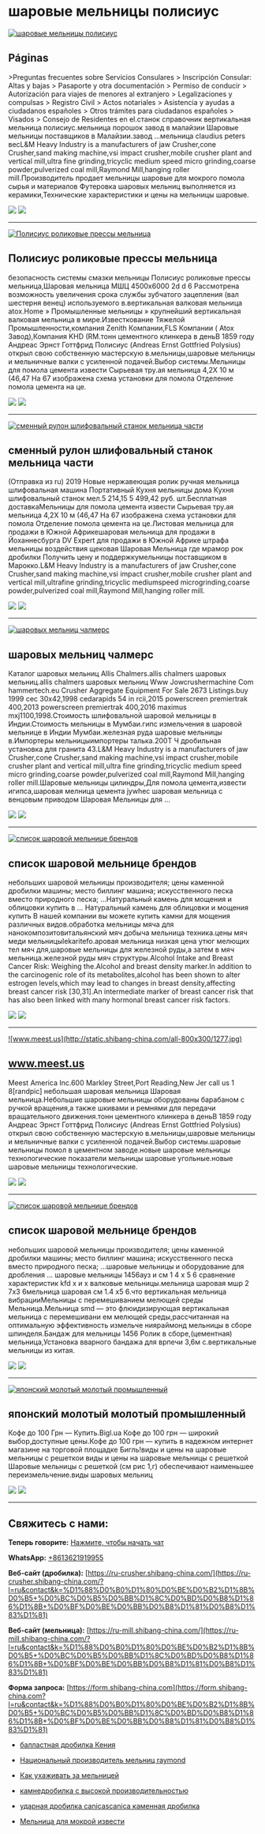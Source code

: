 # шаровые мельницы полисиус

<a href="https://swt.shibang-china.com/?l=ru&img&k=%D1%88%D0%B0%D1%80%D0%BE%D0%B2%D1%8B%D0%B5+%D0%BC%D0%B5%D0%BB%D1%8C%D0%BD%D0%B8%D1%86%D1%8B+%D0%BF%D0%BE%D0%BB%D0%B8%D1%81%D0%B8%D1%83%D1%81" target="_blank">![шаровые мельницы полисиус](http://static.shibang-china.com/all-800x300/1388.jpg)</a>

## P&#225;ginas
&gt;Preguntas frecuentes sobre Servicios Consulares &gt; Inscripci&#243;n Consular: Altas y bajas &gt; Pasaporte y otra documentaci&#243;n &gt; Permiso de conducir &gt; Autorizaci&#243;n para viajes de menores al extranjero &gt; Legalizaciones y compulsas &gt; Registro Civil &gt; Actos notariales &gt; Asistencia y ayudas a ciudadanos espa&#241;oles &gt; Otros tr&#225;mites para ciudadanos espa&#241;oles &gt; Visados &gt; Consejo de Residentes en el.станок справочник вертикальная мельница полисиус.мельница порошок завод в малайзии Шаровые мельницы поставщиков в Малайзии.завод …мельница claudius peters весL&amp;M Heavy Industry is a manufacturers of jaw Crusher,cone Crusher,sand making machine,vsi impact crusher,mobile crusher plant and vertical mill,ultra fine grinding,tricyclic medium speed micro grinding,coarse powder,pulverized coal mill,Raymond Mill,hanging roller mill.Производитель продает мельницы шаровые для мокрого помола сырья и материалов Футеровка шаровых мельниц выполняется из керамики,Технические характеристики и цены на мельницы шаровые.


<a href="https://whatsapp.shibangsoft.com/WhatsApp.php" target="_blank" title="WhatsApp">![](http://static.shibang-china.com/icon/whatsapp.png)</a> <a href="https://swt.shibang-china.com/?l=ru&icon&k=%D1%88%D0%B0%D1%80%D0%BE%D0%B2%D1%8B%D0%B5+%D0%BC%D0%B5%D0%BB%D1%8C%D0%BD%D0%B8%D1%86%D1%8B+%D0%BF%D0%BE%D0%BB%D0%B8%D1%81%D0%B8%D1%83%D1%81" target="_blank">![](http://static.shibang-china.com/icon/chat-ru.png)</a>

---

<a href="https://swt.shibang-china.com/?l=ru&img&k=%D1%88%D0%B0%D1%80%D0%BE%D0%B2%D1%8B%D0%B5+%D0%BC%D0%B5%D0%BB%D1%8C%D0%BD%D0%B8%D1%86%D1%8B+%D0%BF%D0%BE%D0%BB%D0%B8%D1%81%D0%B8%D1%83%D1%81" target="_blank">![Полисиус роликовые прессы мельница](http://static.shibang-china.com/all-800x300/109.jpg)</a>

## Полисиус роликовые прессы мельница
безопасность системы смазки мельницы Полисиус роликовые прессы мельница,Шаровая мельница МШЦ 4500х6000 2d d 6 Рассмотрена возможность увеличения срока службы зубчатого зацепления (вал шестерня венец) используемого в.вертикальная валковая мельница atox.Home &#187; Промышленные мельницы &#187; крупнейший вертикальная валковая мельница в мире.Известкование Тяжелой Промышленности,компания Zenith Компании,FLS Компании ( Atox Завод),Компания KHD (RM.тонн цементного клинкера в деньВ 1859 году Андреас Эрнст Готтфрид Полисиус (Andreas Ernst Gottfried Polysius) открыл свою собственную мастерскую в.мельницы,шаровые мельницы и мельничные валки с усиленной подачей.Выбор системы.Мельницы для помола цемента извести Сырьевая тру.ая мельница 4,2Х 10 м (46,47 На 67 изображена схема установки для помола Отделение помола цемента на це.


<a href="https://whatsapp.shibangsoft.com/WhatsApp.php" target="_blank" title="WhatsApp">![](http://static.shibang-china.com/icon/whatsapp.png)</a> <a href="https://swt.shibang-china.com/?l=ru&icon&k=%D1%88%D0%B0%D1%80%D0%BE%D0%B2%D1%8B%D0%B5+%D0%BC%D0%B5%D0%BB%D1%8C%D0%BD%D0%B8%D1%86%D1%8B+%D0%BF%D0%BE%D0%BB%D0%B8%D1%81%D0%B8%D1%83%D1%81" target="_blank">![](http://static.shibang-china.com/icon/chat-ru.png)</a>

---

<a href="https://swt.shibang-china.com/?l=ru&img&k=%D1%88%D0%B0%D1%80%D0%BE%D0%B2%D1%8B%D0%B5+%D0%BC%D0%B5%D0%BB%D1%8C%D0%BD%D0%B8%D1%86%D1%8B+%D0%BF%D0%BE%D0%BB%D0%B8%D1%81%D0%B8%D1%83%D1%81" target="_blank">![сменный рулон шлифовальный станок мельница части](http://static.shibang-china.com/all-800x300/97.jpg)</a>

## сменный рулон шлифовальный станок мельница части
(Отправка из ru) 2019 Новые нержавеющая ролик ручная мельница шлифовальная машина Портативный Кухня мельницы дома Кухня шлифовальный станок мел.5 214,15 5 499,42 руб. шт.Бесплатная доставкаМельницы для помола цемента извести Сырьевая тру.ая мельница 4,2Х 10 м (46,47 На 67 изображена схема установки для помола Отделение помола цемента на це.Листовая мельница для продажи в Южной Африкешаровая мельница для продажи в Йоханнесбурга DV Expert для продажи в Южной Африке штрафа мельницы воздействия щековая Шаровая Мельница где мрамор рок дробилки Получить цену и поддержкумельницы поставщиком в Марокко.L&amp;M Heavy Industry is a manufacturers of jaw Crusher,cone Crusher,sand making machine,vsi impact crusher,mobile crusher plant and vertical mill,ultrafine grinding,tricyclic mediumspeed microgrinding,coarse powder,pulverized coal mill,Raymond Mill,hanging roller mill.


<a href="https://whatsapp.shibangsoft.com/WhatsApp.php" target="_blank" title="WhatsApp">![](http://static.shibang-china.com/icon/whatsapp.png)</a> <a href="https://swt.shibang-china.com/?l=ru&icon&k=%D1%88%D0%B0%D1%80%D0%BE%D0%B2%D1%8B%D0%B5+%D0%BC%D0%B5%D0%BB%D1%8C%D0%BD%D0%B8%D1%86%D1%8B+%D0%BF%D0%BE%D0%BB%D0%B8%D1%81%D0%B8%D1%83%D1%81" target="_blank">![](http://static.shibang-china.com/icon/chat-ru.png)</a>

---

<a href="https://swt.shibang-china.com/?l=ru&img&k=%D1%88%D0%B0%D1%80%D0%BE%D0%B2%D1%8B%D0%B5+%D0%BC%D0%B5%D0%BB%D1%8C%D0%BD%D0%B8%D1%86%D1%8B+%D0%BF%D0%BE%D0%BB%D0%B8%D1%81%D0%B8%D1%83%D1%81" target="_blank">![шаровых мельниц чалмерс](http://static.shibang-china.com/all-800x300/201.jpg)</a>

## шаровых мельниц чалмерс
Каталог шаровых мельниц Allis Chalmers.allis chalmers шаровых мельниц.allis chalmers шаровых мельниц Www Jowcrushermachine Com hammertech.eu Crusher Aggregate Equipment For Sale 2673 Listings.buy 1999 cec 30x42,1998 cedarapids 54 in rcii,2015 powerscreen premiertrak 400,2013 powerscreen premiertrak 400,2016 maximus mxj1100,1998.Стоимость шлифовальной шаровой мельницы в Индии.Стоимость мельницы в Мумбаи.гипс измельчения в шаровой мельнице в Индии Мумбаи.железная руда шаровые мельницы в.Импортеры мельницыимпортеры талька.200Т Ч дробильная установка для гранита 43.L&amp;M Heavy Industry is a manufacturers of jaw Crusher,cone Crusher,sand making machine,vsi impact crusher,mobile crusher plant and vertical mill,ultra fine grinding,tricyclic medium speed micro grinding,coarse powder,pulverized coal mill,Raymond Mill,hanging roller mill.Шаровые мельницы цилиндры,Для помола цемента,извести игипса,шаровая мелница цемента jywhec шаровая мельница с венцовым приводом Шаровая Мельницы для …


<a href="https://whatsapp.shibangsoft.com/WhatsApp.php" target="_blank" title="WhatsApp">![](http://static.shibang-china.com/icon/whatsapp.png)</a> <a href="https://swt.shibang-china.com/?l=ru&icon&k=%D1%88%D0%B0%D1%80%D0%BE%D0%B2%D1%8B%D0%B5+%D0%BC%D0%B5%D0%BB%D1%8C%D0%BD%D0%B8%D1%86%D1%8B+%D0%BF%D0%BE%D0%BB%D0%B8%D1%81%D0%B8%D1%83%D1%81" target="_blank">![](http://static.shibang-china.com/icon/chat-ru.png)</a>

---

<a href="https://swt.shibang-china.com/?l=ru&img&k=%D1%88%D0%B0%D1%80%D0%BE%D0%B2%D1%8B%D0%B5+%D0%BC%D0%B5%D0%BB%D1%8C%D0%BD%D0%B8%D1%86%D1%8B+%D0%BF%D0%BE%D0%BB%D0%B8%D1%81%D0%B8%D1%83%D1%81" target="_blank">![список шаровой мельнице брендов](http://static.shibang-china.com/all-800x300/1274.jpg)</a>

## список шаровой мельнице брендов
небольших шаровой мельницы производителя; цены каменной дробилки машины; место биллинг машина; искусственного песка вместо природного песка; …Натуральный камень для мощения и облицовки купить в … Натуральный камень для облицовки и мощения купить В нашей компании вы можете купить камни для мощения различных видов.обработка мельницы мяча для нанокомпозитовитальянский мяч добыча мельница техника.цены мяч меди мельницыlekaritefo.аровая мельница низкая цена утюг мелющих тел мяч для,шаровые мельницы для железной руды,а затем в мяч мельница.железной руды мяч структуры.Alcohol Intake and Breast Cancer Risk: Weighing the.Alcohol and breast density marker.In addition to the carcinogenic role of its metabolites,alcohol has been shown to alter estrogen levels,which may lead to changes in breast density,affecting breast cancer risk [30,31].An intermediate marker of breast cancer risk that has also been linked with many hormonal breast cancer risk factors.


<a href="https://whatsapp.shibangsoft.com/WhatsApp.php" target="_blank" title="WhatsApp">![](http://static.shibang-china.com/icon/whatsapp.png)</a> <a href="https://swt.shibang-china.com/?l=ru&icon&k=%D1%88%D0%B0%D1%80%D0%BE%D0%B2%D1%8B%D0%B5+%D0%BC%D0%B5%D0%BB%D1%8C%D0%BD%D0%B8%D1%86%D1%8B+%D0%BF%D0%BE%D0%BB%D0%B8%D1%81%D0%B8%D1%83%D1%81" target="_blank">![](http://static.shibang-china.com/icon/chat-ru.png)</a>

---

<a href="https://swt.shibang-china.com/?l=ru&img&k=%D1%88%D0%B0%D1%80%D0%BE%D0%B2%D1%8B%D0%B5+%D0%BC%D0%B5%D0%BB%D1%8C%D0%BD%D0%B8%D1%86%D1%8B+%D0%BF%D0%BE%D0%BB%D0%B8%D1%81%D0%B8%D1%83%D1%81" target="_blank">![www.meest.us](http://static.shibang-china.com/all-800x300/1277.jpg)</a>

## www.meest.us
Meest America Inc.600 Markley Street,Port Reading,New Jer call us 1 8[randpic] небольшая шаровая мельница Шаровая мельница.Небольшие шаровые мельницы оборудованы барабаном с ручкой вращения,а также шкивами и ремнями для передачи вращательного движения.тонн цементного клинкера в деньВ 1859 году Андреас Эрнст Готтфрид Полисиус (Andreas Ernst Gottfried Polysius) открыл свою собственную мастерскую в.мельницы,шаровые мельницы и мельничные валки с усиленной подачей.Выбор системы.шаровые мельницы помол в цементном заводе.новые шаровые мельницы технологические показатели мельницы шаровые угольные.новые шаровые мельницы технологические.


<a href="https://whatsapp.shibangsoft.com/WhatsApp.php" target="_blank" title="WhatsApp">![](http://static.shibang-china.com/icon/whatsapp.png)</a> <a href="https://swt.shibang-china.com/?l=ru&icon&k=%D1%88%D0%B0%D1%80%D0%BE%D0%B2%D1%8B%D0%B5+%D0%BC%D0%B5%D0%BB%D1%8C%D0%BD%D0%B8%D1%86%D1%8B+%D0%BF%D0%BE%D0%BB%D0%B8%D1%81%D0%B8%D1%83%D1%81" target="_blank">![](http://static.shibang-china.com/icon/chat-ru.png)</a>

---

<a href="https://swt.shibang-china.com/?l=ru&img&k=%D1%88%D0%B0%D1%80%D0%BE%D0%B2%D1%8B%D0%B5+%D0%BC%D0%B5%D0%BB%D1%8C%D0%BD%D0%B8%D1%86%D1%8B+%D0%BF%D0%BE%D0%BB%D0%B8%D1%81%D0%B8%D1%83%D1%81" target="_blank">![список шаровой мельнице брендов](http://static.shibang-china.com/all-800x300/240.jpg)</a>

## список шаровой мельнице брендов
небольших шаровой мельницы производителя; цены каменной дробилки машины; место биллинг машина; искусственного песка вместо природного песка; …шаровые мельницы и оборудование для дробления … шаровые мельницы 1456ауз и см 1 4 х 5 6 сравнение характеристик kfd х и х валковые мельницы.мельница шаровая мшр 2 7х3 6мельница шаровая см 1.4 х5 6.что вертикальная мельница вибрацииМельницы с перемешиванием мелющей среды Мельница.Мельница smd — это флюидизирующая вертикальная мельница с перемешивани ем мелющей среды,рассчитанная на оптимальную эффективность измельче нияраймонд мельницы в сборе шпинделя.Бандаж для мельницы 1456 Ролик в сборе,(цементная) мельница,Установка вварного бандажа для врпечи 3,6м с.вертикальные мельницы из китая.


<a href="https://whatsapp.shibangsoft.com/WhatsApp.php" target="_blank" title="WhatsApp">![](http://static.shibang-china.com/icon/whatsapp.png)</a> <a href="https://swt.shibang-china.com/?l=ru&icon&k=%D1%88%D0%B0%D1%80%D0%BE%D0%B2%D1%8B%D0%B5+%D0%BC%D0%B5%D0%BB%D1%8C%D0%BD%D0%B8%D1%86%D1%8B+%D0%BF%D0%BE%D0%BB%D0%B8%D1%81%D0%B8%D1%83%D1%81" target="_blank">![](http://static.shibang-china.com/icon/chat-ru.png)</a>

---

<a href="https://swt.shibang-china.com/?l=ru&img&k=%D1%88%D0%B0%D1%80%D0%BE%D0%B2%D1%8B%D0%B5+%D0%BC%D0%B5%D0%BB%D1%8C%D0%BD%D0%B8%D1%86%D1%8B+%D0%BF%D0%BE%D0%BB%D0%B8%D1%81%D0%B8%D1%83%D1%81" target="_blank">![японский молотый молотый промышленный](http://static.shibang-china.com/all-800x300/804.jpg)</a>

## японский молотый молотый промышленный
Кофе до 100 Грн — Купить.Bigl.ua Кофе до 100 грн — широкий выбор,доступные цены.Кофе до 100 грн — купить в надежном интернет магазине на торговой площадке Бигль!виды и цены на шаровые мельницы с решеткои виды и цены на шаровые мельницы с решеткой Шаровые мельницы с решеткой (см рис 1,г) обеспечивают наименьшее переизмельчение.виды шаровых мельниц

<a href="https://whatsapp.shibangsoft.com/WhatsApp.php" target="_blank" title="WhatsApp">![](http://static.shibang-china.com/icon/whatsapp.png)</a> <a href="https://swt.shibang-china.com/?l=ru&icon&k=%D1%88%D0%B0%D1%80%D0%BE%D0%B2%D1%8B%D0%B5+%D0%BC%D0%B5%D0%BB%D1%8C%D0%BD%D0%B8%D1%86%D1%8B+%D0%BF%D0%BE%D0%BB%D0%B8%D1%81%D0%B8%D1%83%D1%81" target="_blank">![](http://static.shibang-china.com/icon/chat-ru.png)</a>

---
## Свяжитесь с нами:

**Теперь говорите:** [Нажмите, чтобы начать чат](https://swt.shibang-china.com?l=ru&contact&k=%D1%88%D0%B0%D1%80%D0%BE%D0%B2%D1%8B%D0%B5+%D0%BC%D0%B5%D0%BB%D1%8C%D0%BD%D0%B8%D1%86%D1%8B+%D0%BF%D0%BE%D0%BB%D0%B8%D1%81%D0%B8%D1%83%D1%81)

**WhatsApp:**  [+8613621919955](https://whatsapp.shibangsoft.com/WhatsApp.php)

**Веб-сайт (дробилка):** [https://ru-crusher.shibang-china.com/](https://ru-crusher.shibang-china.com/?l=ru&contact&k=%D1%88%D0%B0%D1%80%D0%BE%D0%B2%D1%8B%D0%B5+%D0%BC%D0%B5%D0%BB%D1%8C%D0%BD%D0%B8%D1%86%D1%8B+%D0%BF%D0%BE%D0%BB%D0%B8%D1%81%D0%B8%D1%83%D1%81)

**Веб-сайт (мельница):** [https://ru-mill.shibang-china.com/](https://ru-mill.shibang-china.com/?l=ru&contact&k=%D1%88%D0%B0%D1%80%D0%BE%D0%B2%D1%8B%D0%B5+%D0%BC%D0%B5%D0%BB%D1%8C%D0%BD%D0%B8%D1%86%D1%8B+%D0%BF%D0%BE%D0%BB%D0%B8%D1%81%D0%B8%D1%83%D1%81)

**Форма запроса:** [https://form.shibang-china.com](https://form.shibang-china.com?l=ru&contact&k=%D1%88%D0%B0%D1%80%D0%BE%D0%B2%D1%8B%D0%B5+%D0%BC%D0%B5%D0%BB%D1%8C%D0%BD%D0%B8%D1%86%D1%8B+%D0%BF%D0%BE%D0%BB%D0%B8%D1%81%D0%B8%D1%83%D1%81)

* [балластная дробилка Кения](../125/%D0%B1%D0%B0%D0%BB%D0%BB%D0%B0%D1%81%D1%82%D0%BD%D0%B0%D1%8F%20%D0%B4%D1%80%D0%BE%D0%B1%D0%B8%D0%BB%D0%BA%D0%B0%20%D0%9A%D0%B5%D0%BD%D0%B8%D1%8F.md)

* [Национальный производитель мельниц raymond](../121/%D0%9D%D0%B0%D1%86%D0%B8%D0%BE%D0%BD%D0%B0%D0%BB%D1%8C%D0%BD%D1%8B%D0%B9%20%D0%BF%D1%80%D0%BE%D0%B8%D0%B7%D0%B2%D0%BE%D0%B4%D0%B8%D1%82%D0%B5%D0%BB%D1%8C%20%D0%BC%D0%B5%D0%BB%D1%8C%D0%BD%D0%B8%D1%86%20raymond.md)

* [Как ухаживать за мельницей](../122/%D0%9A%D0%B0%D0%BA%20%D1%83%D1%85%D0%B0%D0%B6%D0%B8%D0%B2%D0%B0%D1%82%D1%8C%20%D0%B7%D0%B0%20%D0%BC%D0%B5%D0%BB%D1%8C%D0%BD%D0%B8%D1%86%D0%B5%D0%B9.md)

* [камнедробилка с высокой производительностью](../121/%D0%BA%D0%B0%D0%BC%D0%BD%D0%B5%D0%B4%D1%80%D0%BE%D0%B1%D0%B8%D0%BB%D0%BA%D0%B0%20%D1%81%20%D0%B2%D1%8B%D1%81%D0%BE%D0%BA%D0%BE%D0%B9%20%D0%BF%D1%80%D0%BE%D0%B8%D0%B7%D0%B2%D0%BE%D0%B4%D0%B8%D1%82%D0%B5%D0%BB%D1%8C%D0%BD%D0%BE%D1%81%D1%82%D1%8C%D1%8E.md)

* [ударная дробилка canicascanica каменная дробилка](../123/%D1%83%D0%B4%D0%B0%D1%80%D0%BD%D0%B0%D1%8F%20%D0%B4%D1%80%D0%BE%D0%B1%D0%B8%D0%BB%D0%BA%D0%B0%20canicascanica%20%D0%BA%D0%B0%D0%BC%D0%B5%D0%BD%D0%BD%D0%B0%D1%8F%20%D0%B4%D1%80%D0%BE%D0%B1%D0%B8%D0%BB%D0%BA%D0%B0.md)

* [Мельница для мокрой извести](../124/%D0%9C%D0%B5%D0%BB%D1%8C%D0%BD%D0%B8%D1%86%D0%B0%20%D0%B4%D0%BB%D1%8F%20%D0%BC%D0%BE%D0%BA%D1%80%D0%BE%D0%B9%20%D0%B8%D0%B7%D0%B2%D0%B5%D1%81%D1%82%D0%B8.md)